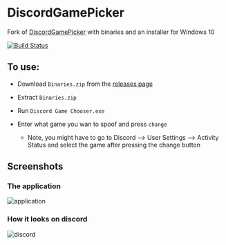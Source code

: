 # DiscordGamePicker
Fork of [DiscordGamePicker](https://github.com/TichShowers/DiscordGamePicker) with binaries and an installer for Windows 10 

[![Build Status](https://www.travis-ci.com/TheBozzz34/DiscordGamePicker.svg?branch=master)](https://www.travis-ci.com/TheBozzz34/DiscordGamePicker)

## To use:

- Download `Binaries.zip` from the [releases page](https://github.com/TheBozzz34/DiscordGamePicker/releases/latest)
<!---  - Binaries.zip contains the exe and two required support files, Setup.exe downloads theses file automaticlly, places them in your AppData and creates a start menu shortcut. --->
  
  - Extract `Binaries.zip`
  
- Run `Discord Game Chooser.exe`

- Enter what game you wan to spoof and press `change`
  - Note, you might have to go to Discord --> User Settings --> Activity Status and select the game after pressing the change button

## Screenshots

### The application

![application](https://cdn.upload.systems/uploads/BLkGVqEg.png)

### How it looks on discord

![discord](https://cdn.upload.systems/uploads/ipv6Y8nd.png)
